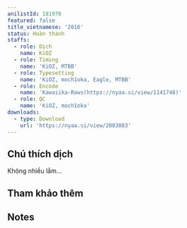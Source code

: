 ```yaml
---
anilistId: 181970
featured: false
title_vietnamese: '2016'
status: Hoàn thành
staffs:
  - role: Dịch
    name: KiOZ
  - role: Timing
    name: 'KiOZ, MTBB'
  - role: Typesetting
    name: 'KiOZ, moch1oka, Eagle, MTBB'
  - role: Encode
    name: 'Kawaiika-Raws(https://nyaa.si/view/1141748)'
  - role: QC
    name: 'KiOZ, moch1oka'
downloads:
  - type: Download
    url: 'https://nyaa.si/view/2003883'
---
```

## Chú thích dịch

Không nhiều lắm...

## Tham khảo thêm



## Notes
